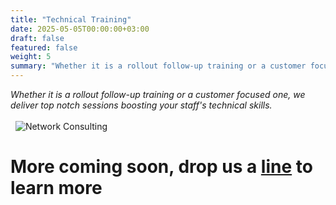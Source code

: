 ```yaml
---
title: "Technical Training"
date: 2025-05-05T00:00:00+03:00
draft: false
featured: false
weight: 5
summary: "Whether it is a rollout follow-up training or a customer focused one, we deliver top notch sessions boosting your staff's technical skills."
---
```


_Whether it is a rollout follow-up training or a customer focused one, we deliver top notch sessions boosting your staff's technical skills._
\
&nbsp;
\
&nbsp;
![Network Consulting](/images/illustrations/training.png)
# More coming soon, drop us a [line](mailto:info@byewise.me) to learn more 